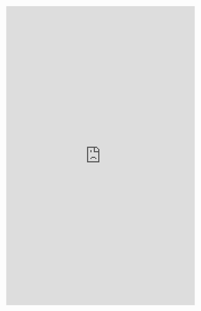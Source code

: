 <iframe class="repl" width="100%" height="800px" frameborder="0" src="https://repl.it/Nq70/2?lite=true"></iframe>
